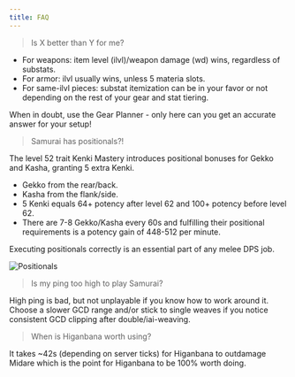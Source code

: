 ```yaml
---
title: FAQ
---
```

> Is X better than Y for me?

* For weapons: item level (ilvl)/weapon damage (wd) wins, regardless of substats.
* For armor: ilvl usually wins, unless 5 materia slots.
* For same-ilvl pieces: substat itemization can be in your favor or not depending on the rest of your gear and stat tiering.

When in doubt, use the Gear Planner - only here can you get an accurate answer for your setup!

> Samurai has positionals?!

The level 52 trait Kenki Mastery introduces positional bonuses for Gekko and Kasha, granting 5 extra Kenki.

* Gekko from the rear/back.
* Kasha from the flank/side.
* 5 Kenki equals 64+ potency after level 62 and 100+ potency before level 62.
* There are 7-8 Gekko/Kasha every 60s and fulfilling their positional requirements is a potency gain of 448-512 per minute.

Executing positionals correctly is an essential part of any melee DPS job.

![Positionals](https://media.discordapp.net/attachments/692516379848343654/797869644261621810/Positionals.png "SAM Positionals Graphic")

> Is my ping too high to play Samurai?

High ping is bad, but not unplayable if you know how to work around it. Choose a slower GCD range and/or stick to single weaves if you notice consistent GCD clipping after double/iai-weaving.

> When is Higanbana worth using?

It takes ~42s (depending on server ticks) for Higanbana to outdamage Midare which is the point for Higanbana to be 100% worth doing.